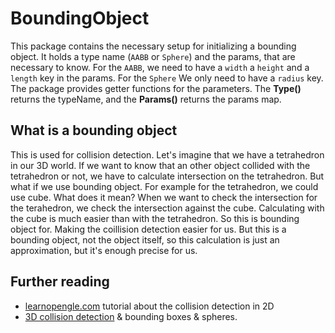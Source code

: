 # BoundingObject

This package contains the necessary setup for initializing a bounding object. It holds a type name (`AABB` or `Sphere`) and the params, that are necessary to know. For the `AABB`, we need to have a `width` a `height` and a `length` key in the params. For the `Sphere` We only need to have a `radius` key. The package provides getter functions for the parameters. The **Type()** returns the typeName, and the **Params()** returns the params map.

## What is a bounding object

This is used for collision detection. Let's imagine that we have a tetrahedron in our 3D world. If we want to know that an other object collided with the tetrahedron or not, we have to calculate intersection on the tetrahedron. But what if we use bounding object. For example for the tetrahedron, we could use cube. What does it mean? When we want to check the intersection for the terahedron, we check the intersection against the cube. Calculating with the cube is much easier than with the tetrahedron. So this is bounding object for. Making the coillision detection easier for us. But this is a bounding object, not the object itself, so this calculation is just an approximation, but it's enough precise for us.

## Further reading

- [learnopengle.com](https://learnopengl.com/In-Practice/2D-Game/Collisions/Collision-detection) tutorial about the collision detection in 2D
- [3D collision detection](https://developer.mozilla.org/en-US/docs/Games/Techniques/3D_collision_detection) & bounding boxes & spheres.
